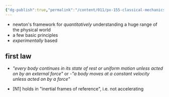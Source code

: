 ```yaml
---
{"dg-publish":true,"permalink":"/content/011/px-155-classical-mechanics-and-special-relativity/classical-mechanics/px-155-a-foundations-of-classical-mechanics/px-155-a1-newton-s-first-law/","noteIcon":"1","created":"2025-08-27T13:14:05.213+01:00","updated":"2024-11-26T19:53:31.000+00:00"}
---
```


- newton's framework for *quantitatively* understanding a huge range of the physical world
- a few basic principles
- *experimentally* based

## first law
- *"every body continues in its state of rest or uniform motion unless acted on by an external force"*
or
-*"a body moves at a constant velocity unless acted on by a force"*

- [N1] holds in "inertial frames of reference", i.e. not accelerating